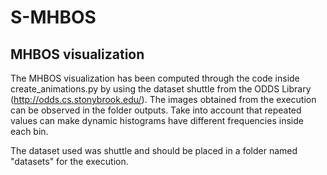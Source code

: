 # S-MHBOS

## MHBOS visualization

The MHBOS visualization has been computed through the code inside create_animations.py by using the dataset shuttle from the ODDS Library (http://odds.cs.stonybrook.edu/). The images obtained from the execution can be observed in the folder outputs. Take into account that repeated values can make dynamic histograms have different frequencies inside each bin.

The dataset used was shuttle and should be placed in a folder named "datasets" for the execution.
